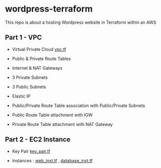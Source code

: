 # wordpress-terraform
This repo is about a hosting Wordpress website in Terraform within an AWS 
##  Part 1 - VPC 
 
 - Virtual Private Cloud [vpc.tf](vpc.tf)

 - Public & Private Route Tables

 - Internet & NAT Gateways

 - 3 Private Subnets

 - 3 Public Subnets

 - Elastic IP

 - Public/Private Route Table association with Public/Private Subnets

 -  Public Route Table attachment with IGW

 - Private Route Table attachment with NAT Gateway

## Part 2 - EC2 Instance

- Key Pair [key_pair.tf](key_pair.tf)

- Instances : [web_inst.tf](web_inst.tf )  , [database_inst.tf](database_inst.tf)

